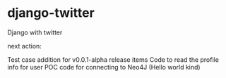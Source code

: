 # django-twitter
Django with twitter

next action:

Test case addition for v0.0.1-alpha release items
Code to read the profile info for user
POC code for connecting to Neo4J (Hello world kind)
